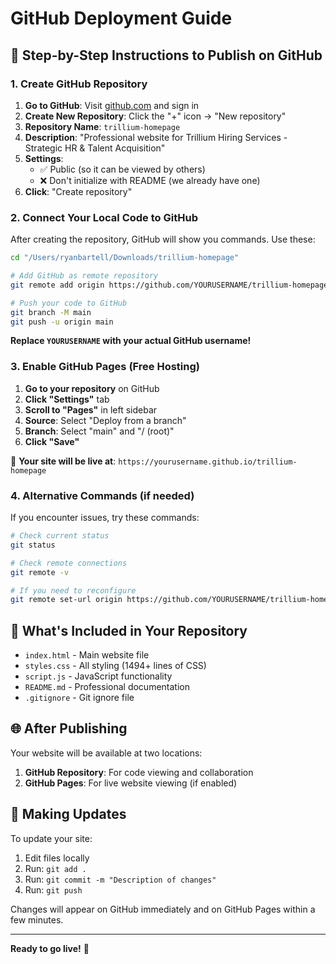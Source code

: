 # GitHub Deployment Guide

## 🚀 Step-by-Step Instructions to Publish on GitHub

### 1. Create GitHub Repository

1. **Go to GitHub**: Visit [github.com](https://github.com) and sign in
2. **Create New Repository**: Click the "+" icon → "New repository"
3. **Repository Name**: `trillium-homepage`
4. **Description**: "Professional website for Trillium Hiring Services - Strategic HR & Talent Acquisition"
5. **Settings**: 
   - ✅ Public (so it can be viewed by others)
   - ❌ Don't initialize with README (we already have one)
6. **Click**: "Create repository"

### 2. Connect Your Local Code to GitHub

After creating the repository, GitHub will show you commands. Use these:

```bash
cd "/Users/ryanbartell/Downloads/trillium-homepage"

# Add GitHub as remote repository
git remote add origin https://github.com/YOURUSERNAME/trillium-homepage.git

# Push your code to GitHub
git branch -M main
git push -u origin main
```

**Replace `YOURUSERNAME` with your actual GitHub username!**

### 3. Enable GitHub Pages (Free Hosting)

1. **Go to your repository** on GitHub
2. **Click "Settings"** tab
3. **Scroll to "Pages"** in left sidebar
4. **Source**: Select "Deploy from a branch"
5. **Branch**: Select "main" and "/ (root)"
6. **Click "Save"**

🎉 **Your site will be live at**: `https://yourusername.github.io/trillium-homepage`

### 4. Alternative Commands (if needed)

If you encounter issues, try these commands:

```bash
# Check current status
git status

# Check remote connections
git remote -v

# If you need to reconfigure
git remote set-url origin https://github.com/YOURUSERNAME/trillium-homepage.git
```

## 📁 What's Included in Your Repository

- `index.html` - Main website file
- `styles.css` - All styling (1494+ lines of CSS)
- `script.js` - JavaScript functionality
- `README.md` - Professional documentation
- `.gitignore` - Git ignore file

## 🌐 After Publishing

Your website will be available at two locations:
1. **GitHub Repository**: For code viewing and collaboration
2. **GitHub Pages**: For live website viewing (if enabled)

## 🔧 Making Updates

To update your site:
1. Edit files locally
2. Run: `git add .`
3. Run: `git commit -m "Description of changes"`
4. Run: `git push`

Changes will appear on GitHub immediately and on GitHub Pages within a few minutes.

---

**Ready to go live!** 🚀